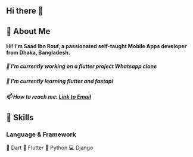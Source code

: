 ## Hi there 👋
<!--
**SaadIbnRouf/SaadIbnRouf** is a ✨ _special_ ✨ repository because its `README.md` (this file) appears on your GitHub profile.

Here are some ideas to get you started:

- 🔭 I’m currently working on ...
- 🌱 I’m currently learning ...
- 👯 I’m looking to collaborate on ...
- 🤔 I’m looking for help with ...
- 💬 Ask me about ...
- 📫 How to reach me: ...
- 😄 Pronouns: ...
- ⚡ Fun fact: ...
-->
## 🚀 About Me
#### Hi! I'm Saad Ibn Rouf, a passionated self-taught Mobile Apps developer from Dhaka, Bangladesh.
##### 🔭 I’m currently working on a flutter project Whatsapp clone
##### 🌱 I’m currently learning flutter and fastapi
##### 📫 How to reach me: [Link to Email](saadibnrouf004@gmail.com)

## :hammer: Skills
### Language & Framework
:dart: Dart :iphone: Flutter :snake: Python :computer: Django

